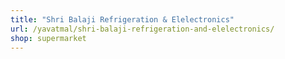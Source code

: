 ```yaml
---
title: "Shri Balaji Refrigeration & Elelectronics"
url: /yavatmal/shri-balaji-refrigeration-and-elelectronics/
shop: supermarket
---
```

